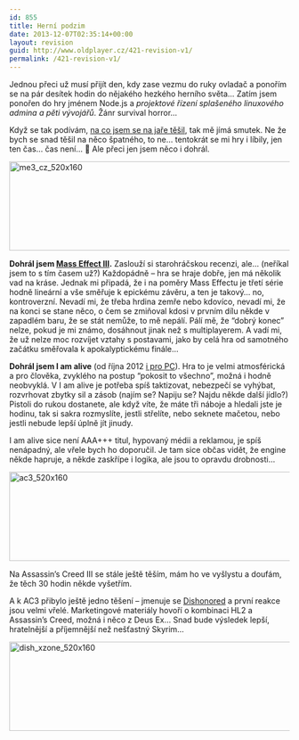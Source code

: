 ```yaml
---
id: 855
title: Herní podzim
date: 2013-12-07T02:35:14+00:00
layout: revision
guid: http://www.oldplayer.cz/421-revision-v1/
permalink: /421-revision-v1/
---
```

Jednou přeci už musí přijít den, kdy zase vezmu do ruky ovladač a ponořím se na pár desítek hodin do nějakého hezkého herního světa&#8230; Zatím jsem ponořen do hry jménem Node.js a _projektové řízení splašeného linuxového admina a pěti vývojářů_. Žánr survival horror&#8230;

<!--more-->

Když se tak podívám, [na co jsem se na jaře těšil](http://www.oldplayer.cz/le-herni-teseni-2012/), tak mě jímá smutek. Ne že bych se snad těšil na něco špatného, to ne&#8230; tentokrát se mi hry i líbily, jen ten čas&#8230; čas není&#8230; 🙁 Ale přeci jen jsem něco i dohrál.

<a href="http://www.xzone.cz/mass-effect-3.php3?a_aid=gamer&a_bid=4038d504" target="_top"><img title="me3_cz_520x160" src="http://www.oldplayer.cz/wp-content/uploads/2012/10/me3_cz_520x160.jpg" alt="me3_cz_520x160" width="520" height="160" /></a><img style="border: 0" src="http://www.oldplayer.cz/wp-content/uploads/2012/10/imp.phpa_aidgamerampa_bid4038d504" alt="" width="1" height="1" />

**Dohrál jsem <a href="http://www.xzone.cz/mass-effect-3.php3?a_aid=gamer&a_bid=4038d504" target="_top">Mass Effect III</a>.** Zaslouží si starohráčskou recenzi, ale&#8230; (neříkal jsem to s tím časem už?) Každopádně &#8211; hra se hraje dobře, jen má několik vad na kráse. Jednak mi připadá, že i na poměry Mass Effectu je třetí série hodně lineární a vše směřuje k epickému závěru, a ten je takový&#8230; no, kontroverzní. Nevadí mi, že třeba hrdina zemře nebo kdovíco, nevadí mi, že na konci se stane něco, o čem se zmiňoval kdosi v prvním dílu někde v zapadlém baru, že se stát nemůže, to mě nepálí. Pálí mě, že &#8220;dobrý konec&#8221; nelze, pokud je mi známo, dosáhnout jinak než s multiplayerem. A vadí mi, že už nelze moc rozvíjet vztahy s postavami, jako by celá hra od samotného začátku směřovala k apokalyptickému finále&#8230;

**Dohrál jsem I am alive** (od října 2012 [i pro PC](http://www.xzone.cz/nahledgame.php3?idg=3199)). Hra to je velmi atmosférická a pro člověka, zvyklého na postup &#8220;pokosit to všechno&#8221;, možná i hodně neobvyklá. V I am alive je potřeba spíš taktizovat, nebezpečí se vyhýbat, rozvrhovat zbytky sil a zásob (najím se? Napiju se? Najdu někde další jídlo?) Pistoli do rukou dostanete, ale když víte, že máte tři náboje a hledali jste je hodinu, tak si sakra rozmyslíte, jestli střelíte, nebo seknete mačetou, nebo jestli nebude lepší úplně jít jinudy.

I am alive sice není AAA+++ titul, hypovaný médii a reklamou, je spíš nenápadný, ale vřele bych ho doporučil. Je tam sice občas vidět, že engine někde hapruje, a někde zaskřípe i logika, ale jsou to opravdu drobnosti&#8230;

<a href="http://www.xzone.cz/hledat.php3?search=Assassins+Creed+3&x=0&y=0&a_aid=gamer&a_bid=904f6ed8" target="_top"><img title="ac3_520x160" src="http://www.oldplayer.cz/wp-content/uploads/2012/10/ac3_520x160.jpg" alt="ac3_520x160" width="520" height="160" /></a><img style="border: 0" src="http://www.oldplayer.cz/wp-content/uploads/2012/10/imp.phpa_aidgamerampa_bid904f6ed8" alt="" width="1" height="1" />

Na Assassin&#8217;s Creed III se stále ještě těším, mám ho ve vyšlystu a doufám, že těch 30 hodin někde vyšetřím.

A k AC3 přibylo ještě jedno těšení &#8211; jmenuje se [Dishonored](http://games.tiscali.cz/oznameni/dishonored-nova-hra-od-tvurcu-arx-fatalis-half-life-2-a-deus-ex-56278) a první reakce jsou velmi vřelé. Marketingové materiály hovoří o kombinaci HL2 a Assassin&#8217;s Creed, možná i něco z Deus Ex&#8230; Snad bude výsledek lepší, hratelnější a příjemnější než nešťastný Skyrim&#8230;

<a href="http://www.xzone.cz/dishonored-xzone-edice.php3?a_aid=gamer&a_bid=ce84f6e4" target="_top"><img title="dish_xzone_520x160" src="http://www.oldplayer.cz/wp-content/uploads/2012/10/dish_xzone_520x160.jpg" alt="dish_xzone_520x160" width="520" height="160" /></a><img style="border: 0" src="http://www.oldplayer.cz/wp-content/uploads/2012/10/imp.phpa_aidgamerampa_bidce84f6e4" alt="" width="1" height="1" />

<div id="google_plus_one">
  <g:plusone></g:plusone>
</div>

<div id="fb_send_like">
</div>